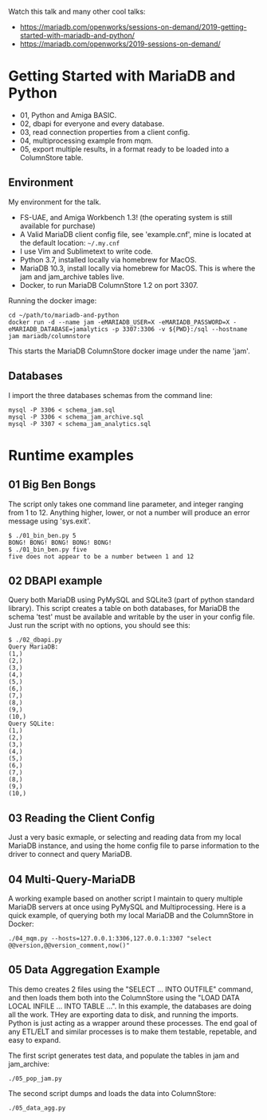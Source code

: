 Watch this talk and many other cool talks:

* https://mariadb.com/openworks/sessions-on-demand/2019-getting-started-with-mariadb-and-python/
* https://mariadb.com/openworks/2019-sessions-on-demand/

# Getting Started with MariaDB and Python

* 01, Python and Amiga BASIC.
* 02, dbapi for everyone and every database.
* 03, read connection properties from a client config.
* 04, multiprocessing example from mqm.
* 05, export multiple results, in a format ready to be loaded into a ColumnStore table.

## Environment
My environment for the talk.

* FS-UAE, and Amiga Workbench 1.3! (the operating system is still available for purchase)
* A Valid MariaDB client config file, see 'example.cnf', mine is located at the default location:
```~/.my.cnf```
* I use Vim and Sublimetext to write code.
* Python 3.7, installed locally via homebrew for MacOS.
* MariaDB 10.3, install locally via homebrew for MacOS. This is where the jam and jam_archive tables live.
* Docker, to run MariaDB ColumnStore 1.2 on port 3307.

Running the docker image:
```
cd ~/path/to/mariadb-and-python
docker run -d --name jam -eMARIADB_USER=X -eMARIADB_PASSWORD=X -eMARIADB_DATABASE=jamalytics -p 3307:3306 -v ${PWD}:/sql --hostname jam mariadb/columnstore
```

This starts the MariaDB ColumnStore docker image under the name 'jam'.

## Databases
I import the three databases schemas from the command line:
```
mysql -P 3306 < schema_jam.sql
mysql -P 3306 < schema_jam_archive.sql
mysql -P 3307 < schema_jam_analytics.sql
```

# Runtime examples

## 01 Big Ben Bongs
The script only takes one command line parameter, and integer ranging from 1 to 12. Anything higher, lower, or not a number will produce an error message using 'sys.exit'.
```
$ ./01_bin_ben.py 5
BONG! BONG! BONG! BONG! BONG!
$ ./01_bin_ben.py five
five does not appear to be a number between 1 and 12
```

## 02 DBAPI example
Query both MariaDB using PyMySQL and SQLite3 (part of python standard library).
This script creates a table on both databases, for MariaDB the schema 'test' must be available and writable by the user in your config file.
Just run the script with no options, you should see this:
```
$ ./02_dbapi.py
Query MariaDB:
(1,)
(2,)
(3,)
(4,)
(5,)
(6,)
(7,)
(8,)
(9,)
(10,)
Query SQLite:
(1,)
(2,)
(3,)
(4,)
(5,)
(6,)
(7,)
(8,)
(9,)
(10,)
```

## 03 Reading the Client Config
Just a very basic exmaple, or selecting and reading data from my local MariaDB instance, and using the home config file to parse information to the driver to connect and query MariaDB.

## 04 Multi-Query-MariaDB
A working example based on another script I maintain to query multiple MariaDB servers at once using PyMySQL and Multiprocessing.
Here is a quick example, of querying both my local MariaDB and the ColumnStore in Docker:
```
./04_mqm.py --hosts=127.0.0.1:3306,127.0.0.1:3307 "select @@version,@@version_comment,now()"
```

## 05 Data Aggregation Example
This demo creates 2 files using the "SELECT ... INTO OUTFILE" command, and then loads them both into the ColumnStore using the "LOAD DATA LOCAL INFILE ... INTO TABLE ...".
In this example, the databases are doing all the work. THey are exporting data to disk, and running the imports. Python is just acting as a wrapper around these processes.
The end goal of any ETL/ELT and similar processes is to make them testable, repetable, and easy to expand.

The first script generates test data, and populate the tables in jam and jam_archive:
```
./05_pop_jam.py
```

The second script dumps and loads the data into ColumnStore:
```
./05_data_agg.py
```
